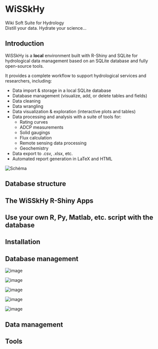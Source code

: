 # WiSSkHy
Wiki Soft Suite for Hydrology   
Distill your data. Hydrate your science...

## Introduction
WiSSkHy is a **local** environment built with R-Shiny and SQLite for hydrological data management based on an SQLite database and fully open-source tools.

It provides a complete workflow to support hydrological services and researchers, including:

- Data import & storage in a local SQLite database
- Database management (visualize, add, or delete tables and fields)
- Data cleaning
- Data wrangling
- Data visualization & exploration (interactive plots and tables)
- Data processing and analysis with a suite of tools for:
  - Rating curves
  - ADCP measurements
  - Solid gaugings
  - Flux calculation
  - Remote sensing data processing
  - Geochemistry
- Data export to .csv, .xlsx, etc.
- Automated report generation in LaTeX and HTML

![Schéma](https://github.com/user-attachments/assets/03230a04-b6dd-41fa-8070-0fb65640880b)


## Database structure


## The WiSSkHy R-Shiny Apps


## Use your own R, Py, Matlab, etc. script with the database



## Installation


## Database management

![image](https://github.com/user-attachments/assets/d1e9c9dd-d984-45d8-b551-fcca412655c0)
  
![image](https://github.com/user-attachments/assets/81cc87d5-0a6f-4f83-92d0-a5151a946691)
  
![image](https://github.com/user-attachments/assets/f48482c7-6c99-40d2-8ad3-a6adcd3dbc8e)
  
![image](https://github.com/user-attachments/assets/2059dbba-1017-447b-a18a-47fda594a6cc)
  
![image](https://github.com/user-attachments/assets/37fd623e-2f08-4731-aea2-f100496b4a10)

## Data management


## Tools

